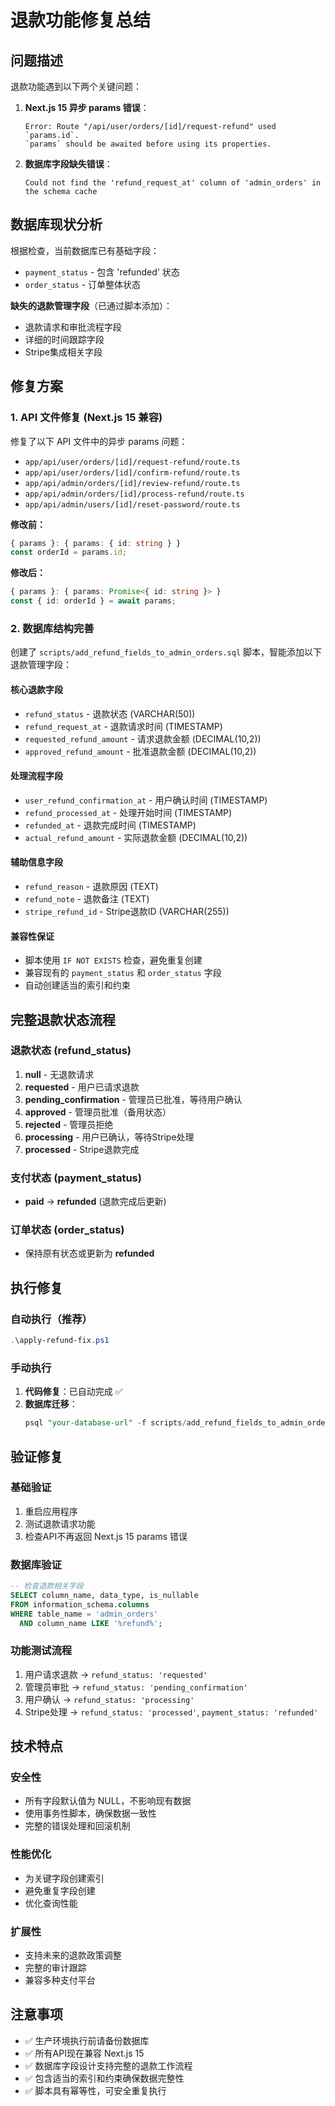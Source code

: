 # 退款功能修复总结

## 问题描述

退款功能遇到以下两个关键问题：

1. **Next.js 15 异步 params 错误**：
   ```
   Error: Route "/api/user/orders/[id]/request-refund" used `params.id`. 
   `params` should be awaited before using its properties.
   ```

2. **数据库字段缺失错误**：
   ```
   Could not find the 'refund_request_at' column of 'admin_orders' in the schema cache
   ```

## 数据库现状分析

根据检查，当前数据库已有基础字段：
- `payment_status` - 包含 'refunded' 状态
- `order_status` - 订单整体状态

**缺失的退款管理字段**（已通过脚本添加）：
- 退款请求和审批流程字段
- 详细的时间跟踪字段
- Stripe集成相关字段

## 修复方案

### 1. API 文件修复 (Next.js 15 兼容)

修复了以下 API 文件中的异步 params 问题：

- `app/api/user/orders/[id]/request-refund/route.ts`
- `app/api/user/orders/[id]/confirm-refund/route.ts` 
- `app/api/admin/orders/[id]/review-refund/route.ts`
- `app/api/admin/orders/[id]/process-refund/route.ts`
- `app/api/admin/users/[id]/reset-password/route.ts`

**修改前：**
```typescript
{ params }: { params: { id: string } }
const orderId = params.id;
```

**修改后：**
```typescript
{ params }: { params: Promise<{ id: string }> }
const { id: orderId } = await params;
```

### 2. 数据库结构完善

创建了 `scripts/add_refund_fields_to_admin_orders.sql` 脚本，智能添加以下退款管理字段：

#### 核心退款字段
- `refund_status` - 退款状态 (VARCHAR(50))
- `refund_request_at` - 退款请求时间 (TIMESTAMP)
- `requested_refund_amount` - 请求退款金额 (DECIMAL(10,2))
- `approved_refund_amount` - 批准退款金额 (DECIMAL(10,2))

#### 处理流程字段
- `user_refund_confirmation_at` - 用户确认时间 (TIMESTAMP)
- `refund_processed_at` - 处理开始时间 (TIMESTAMP)
- `refunded_at` - 退款完成时间 (TIMESTAMP)
- `actual_refund_amount` - 实际退款金额 (DECIMAL(10,2))

#### 辅助信息字段
- `refund_reason` - 退款原因 (TEXT)
- `refund_note` - 退款备注 (TEXT)
- `stripe_refund_id` - Stripe退款ID (VARCHAR(255))

#### 兼容性保证
- 脚本使用 `IF NOT EXISTS` 检查，避免重复创建
- 兼容现有的 `payment_status` 和 `order_status` 字段
- 自动创建适当的索引和约束

## 完整退款状态流程

### 退款状态 (refund_status)
1. **null** - 无退款请求
2. **requested** - 用户已请求退款
3. **pending_confirmation** - 管理员已批准，等待用户确认
4. **approved** - 管理员批准（备用状态）
5. **rejected** - 管理员拒绝
6. **processing** - 用户已确认，等待Stripe处理
7. **processed** - Stripe退款完成

### 支付状态 (payment_status)
- **paid** → **refunded** (退款完成后更新)

### 订单状态 (order_status)
- 保持原有状态或更新为 **refunded**

## 执行修复

### 自动执行（推荐）
```powershell
.\apply-refund-fix.ps1
```

### 手动执行
1. **代码修复**：已自动完成 ✅
2. **数据库迁移**：
   ```sql
   psql "your-database-url" -f scripts/add_refund_fields_to_admin_orders.sql
   ```

## 验证修复

### 基础验证
1. 重启应用程序
2. 测试退款请求功能
3. 检查API不再返回 Next.js 15 params 错误

### 数据库验证
```sql
-- 检查退款相关字段
SELECT column_name, data_type, is_nullable 
FROM information_schema.columns 
WHERE table_name = 'admin_orders' 
  AND column_name LIKE '%refund%';
```

### 功能测试流程
1. 用户请求退款 → `refund_status: 'requested'`
2. 管理员审批 → `refund_status: 'pending_confirmation'`
3. 用户确认 → `refund_status: 'processing'`
4. Stripe处理 → `refund_status: 'processed'`, `payment_status: 'refunded'`

## 技术特点

### 安全性
- 所有字段默认值为 NULL，不影响现有数据
- 使用事务性脚本，确保数据一致性
- 完整的错误处理和回滚机制

### 性能优化
- 为关键字段创建索引
- 避免重复字段创建
- 优化查询性能

### 扩展性
- 支持未来的退款政策调整
- 完整的审计跟踪
- 兼容多种支付平台

## 注意事项

- ✅ 生产环境执行前请备份数据库
- ✅ 所有API现在兼容 Next.js 15
- ✅ 数据库字段设计支持完整的退款工作流程  
- ✅ 包含适当的索引和约束确保数据完整性
- ✅ 脚本具有幂等性，可安全重复执行 